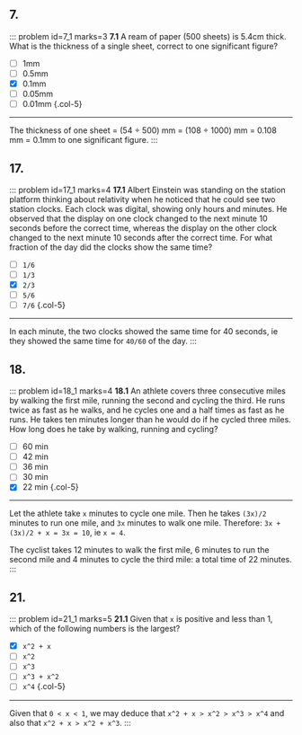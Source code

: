 ## 7.

::: problem id=7_1 marks=3
__7.1__ A ream of paper (500 sheets) is 5.4cm thick. What is the thickness of a single sheet, correct to one significant figure?

* [ ] 1mm
* [ ] 0.5mm
* [x] 0.1mm
* [ ] 0.05mm
* [ ] 0.01mm
{.col-5}

---

The thickness of one sheet = (54 ÷ 500) mm = (108 ÷ 1000) mm = 0.108 mm = 0.1mm to one significant figure.
:::


## 17.

::: problem id=17_1 marks=4
__17.1__ Albert Einstein was standing on the station platform thinking about relativity when he noticed that he could see two station clocks. Each clock was digital, showing only hours and minutes. He observed that the display on one clock changed to the next minute 10 seconds before the correct time, whereas the display on the other clock changed to the next minute 10 seconds after the correct time. For what fraction of the day did the clocks show the same time?

* [ ] `1/6`
* [ ] `1/3`
* [x] `2/3`
* [ ] `5/6`
* [ ] `7/6`
{.col-5}

---

In each minute, the two clocks showed the same time for 40 seconds, ie they showed the same time for `40/60` of the day.
:::


## 18.

::: problem id=18_1 marks=4
__18.1__ An athlete covers three consecutive miles by walking the first mile, running the second and cycling the third. He runs twice as fast as he walks, and he cycles one and a half times as fast as he runs. He takes ten minutes longer than he would do if he cycled three miles. How long does he take by walking, running and cycling?

* [ ] 60 min
* [ ] 42 min
* [ ] 36 min
* [ ] 30 min
* [x] 22 min
{.col-5}

---

Let the athlete take `x` minutes to cycle one mile. Then he takes `(3x)/2` minutes to run one mile, and `3x` minutes to walk one mile. Therefore: `3x + (3x)/2 + x = 3x = 10`, ie `x = 4`.  

The cyclist takes 12 minutes to walk the first mile, 6 minutes to run the second mile and 4 minutes to cycle the third mile: a total time of 22 minutes.
:::


## 21.

::: problem id=21_1 marks=5
__21.1__ Given that `x` is positive and less than 1, which of the following numbers is the largest?

* [x] `x^2 + x`
* [ ] `x^2`
* [ ] `x^3`
* [ ] `x^3 + x^2`
* [ ] `x^4`
{.col-5}

---

Given that `0 < x < 1`, we may deduce that `x^2 + x > x^2 > x^3 > x^4` and also that `x^2 + x > x^2 + x^3`.
:::
